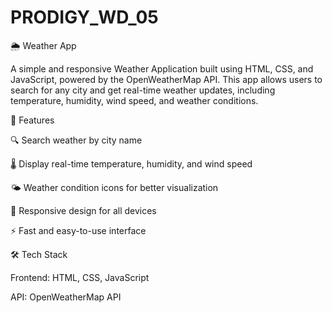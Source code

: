 # PRODIGY_WD_05
🌦 Weather App

A simple and responsive Weather Application built using HTML, CSS, and JavaScript, powered by the OpenWeatherMap API. This app allows users to search for any city and get real-time weather updates, including temperature, humidity, wind speed, and weather conditions.

🚀 Features

🔍 Search weather by city name

🌡 Display real-time temperature, humidity, and wind speed

🌤 Weather condition icons for better visualization

📱 Responsive design for all devices

⚡ Fast and easy-to-use interface

🛠 Tech Stack

Frontend: HTML, CSS, JavaScript

API: OpenWeatherMap API
